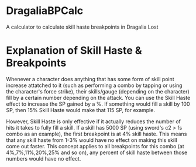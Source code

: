 # DragaliaBPCalc
A calculator to calculate skill haste breakpoints in Dragalia Lost
# Explanation of Skill Haste & Breakpoints
Whenever a character does anything that has some form of skill point increase attatched to it (such as performing a combo 
by tapping or using the character's force strike), their skills/gauge (depending on the character) fill
by a certain number depending on the attack. You can use the Skill Haste effect to increase the SP gained 
by a %. If something would fill a skill by 100 SP, then 15% Skill Haste would make that 115 SP, for example.

However, Skill Haste is only effective if it actually reduces the number of hits it takes to fully fill a skill.
If a skill has 5000 SP (using sword's c2 > fs combo as an example), the first breakpoint is at 4% skill haste.
This means that any skill haste from 1-3% would have no effect on making this skill come out faster. This concept
applies to all breakpoints for this combo (at 4%,7%,11%,20%,25% and so on), any percent of skill haste between those numbers
would have no effect.